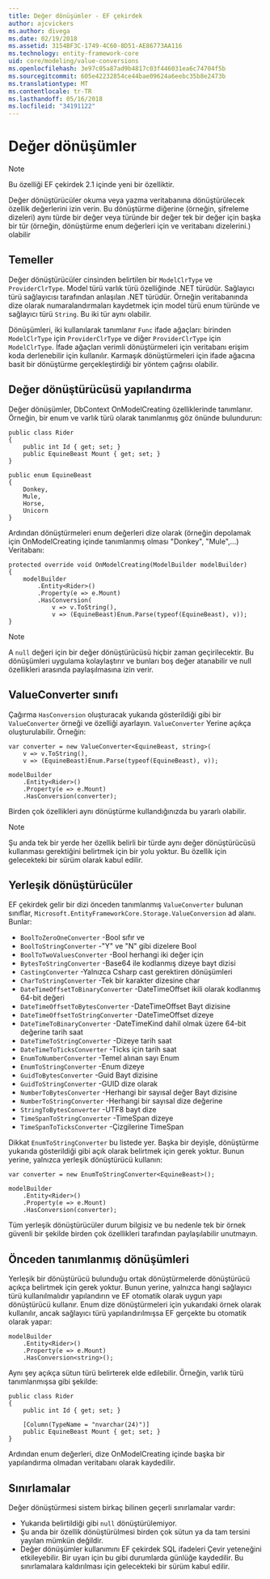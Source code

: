 ```yaml
---
title: Değer dönüşümler - EF çekirdek
author: ajcvickers
ms.author: divega
ms.date: 02/19/2018
ms.assetid: 3154BF3C-1749-4C60-8D51-AE86773AA116
ms.technology: entity-framework-core
uid: core/modeling/value-conversions
ms.openlocfilehash: 3e97c05a87ad9b4817c03f446031ea6c74704f5b
ms.sourcegitcommit: 605e42232854ce44bae09624a6eebc35b8e2473b
ms.translationtype: MT
ms.contentlocale: tr-TR
ms.lasthandoff: 05/16/2018
ms.locfileid: "34191122"
---
```

# <a name="value-conversions"></a>Değer dönüşümler

> [!NOTE]  
> Bu özelliği EF çekirdek 2.1 içinde yeni bir özelliktir.

Değer dönüştürücüler okuma veya yazma veritabanına dönüştürülecek özellik değerlerini izin verin. Bu dönüştürme diğerine (örneğin, şifreleme dizeleri) aynı türde bir değer veya türünde bir değer tek bir değer için başka bir tür (örneğin, dönüştürme enum değerleri için ve veritabanı dizelerini.) olabilir

## <a name="fundamentals"></a>Temeller

Değer dönüştürücüler cinsinden belirtilen bir `ModelClrType` ve `ProviderClrType`. Model türü varlık türü özelliğinde .NET türüdür. Sağlayıcı türü sağlayıcısı tarafından anlaşılan .NET türüdür. Örneğin veritabanında dize olarak numaralandırmaları kaydetmek için model türü enum türünde ve sağlayıcı türü `String`. Bu iki tür aynı olabilir.

Dönüşümleri, iki kullanılarak tanımlanır `Func` ifade ağaçları: birinden `ModelClrType` için `ProviderClrType` ve diğer `ProviderClrType` için `ModelClrType`. İfade ağaçları verimli dönüştürmeleri için veritabanı erişim koda derlenebilir için kullanılır. Karmaşık dönüştürmeleri için ifade ağacına basit bir dönüştürme gerçekleştirdiği bir yöntem çağrısı olabilir.

## <a name="configuring-a-value-converter"></a>Değer dönüştürücüsü yapılandırma

Değer dönüşümler, DbContext OnModelCreating özelliklerinde tanımlanır. Örneğin, bir enum ve varlık türü olarak tanımlanmış göz önünde bulundurun:
```Csharp
public class Rider
{
    public int Id { get; set; }
    public EquineBeast Mount { get; set; }
}

public enum EquineBeast
{
    Donkey,
    Mule,
    Horse,
    Unicorn
}
```
Ardından dönüştürmeleri enum değerleri dize olarak (örneğin depolamak için OnModelCreating içinde tanımlanmış olması "Donkey", "Mule",...) Veritabanı:
```Csharp
protected override void OnModelCreating(ModelBuilder modelBuilder)
{
    modelBuilder
        .Entity<Rider>()
        .Property(e => e.Mount)
        .HasConversion(
            v => v.ToString(),
            v => (EquineBeast)Enum.Parse(typeof(EquineBeast), v));
}
```
> [!NOTE]  
> A `null` değeri için bir değer dönüştürücüsü hiçbir zaman geçirilecektir. Bu dönüşümleri uygulama kolaylaştırır ve bunları boş değer atanabilir ve null özellikleri arasında paylaşılmasına izin verir.

## <a name="the-valueconverter-class"></a>ValueConverter sınıfı

Çağırma `HasConversion` oluşturacak yukarıda gösterildiği gibi bir `ValueConverter` örneği ve özelliği ayarlayın. `ValueConverter` Yerine açıkça oluşturulabilir. Örneğin:
```Csharp
var converter = new ValueConverter<EquineBeast, string>(
    v => v.ToString(),
    v => (EquineBeast)Enum.Parse(typeof(EquineBeast), v));

modelBuilder
    .Entity<Rider>()
    .Property(e => e.Mount)
    .HasConversion(converter);
```
Birden çok özellikleri aynı dönüştürme kullandığınızda bu yararlı olabilir.

> [!NOTE]  
> Şu anda tek bir yerde her özellik belirli bir türde aynı değer dönüştürücüsü kullanması gerektiğini belirtmek için bir yolu yoktur. Bu özellik için gelecekteki bir sürüm olarak kabul edilir.

## <a name="built-in-converters"></a>Yerleşik dönüştürücüler

EF çekirdek gelir bir dizi önceden tanımlanmış `ValueConverter` bulunan sınıflar, `Microsoft.EntityFrameworkCore.Storage.ValueConversion` ad alanı. Bunlar:
* `BoolToZeroOneConverter` -Bool sıfır ve
* `BoolToStringConverter` -"Y" ve "N" gibi dizelere Bool
* `BoolToTwoValuesConverter` -Bool herhangi iki değer için
* `BytesToStringConverter` -Base64 ile kodlanmış dizeye bayt dizisi
* `CastingConverter` -Yalnızca Csharp cast gerektiren dönüşümleri
* `CharToStringConverter` -Tek bir karakter dizesine char
* `DateTimeOffsetToBinaryConverter` -DateTimeOffset ikili olarak kodlanmış 64-bit değeri
* `DateTimeOffsetToBytesConverter` -DateTimeOffset Bayt dizisine
* `DateTimeOffsetToStringConverter` -DateTimeOffset dizeye
* `DateTimeToBinaryConverter` -DateTimeKind dahil olmak üzere 64-bit değerine tarih saat
* `DateTimeToStringConverter` -Dizeye tarih saat
* `DateTimeToTicksConverter` -Ticks için tarih saat
* `EnumToNumberConverter` -Temel alınan sayı Enum
* `EnumToStringConverter` -Enum dizeye
* `GuidToBytesConverter` -Guid Bayt dizisine
* `GuidToStringConverter` -GUID dize olarak
* `NumberToBytesConverter` -Herhangi bir sayısal değer Bayt dizisine
* `NumberToStringConverter` -Herhangi bir sayısal dize değerine
* `StringToBytesConverter` -UTF8 bayt dize
* `TimeSpanToStringConverter` -TimeSpan dizeye
* `TimeSpanToTicksConverter` -Çizgilerine TimeSpan

Dikkat `EnumToStringConverter` bu listede yer. Başka bir deyişle, dönüştürme yukarıda gösterildiği gibi açık olarak belirtmek için gerek yoktur. Bunun yerine, yalnızca yerleşik dönüştürücü kullanın:
```Csharp
var converter = new EnumToStringConverter<EquineBeast>();

modelBuilder
    .Entity<Rider>()
    .Property(e => e.Mount)
    .HasConversion(converter);
```
Tüm yerleşik dönüştürücüler durum bilgisiz ve bu nedenle tek bir örnek güvenli bir şekilde birden çok özellikleri tarafından paylaşılabilir unutmayın.

## <a name="pre-defined-conversions"></a>Önceden tanımlanmış dönüşümleri

Yerleşik bir dönüştürücü bulunduğu ortak dönüştürmelerde dönüştürücü açıkça belirtmek için gerek yoktur. Bunun yerine, yalnızca hangi sağlayıcı türü kullanılmalıdır yapılandırın ve EF otomatik olarak uygun yapı dönüştürücü kullanır. Enum dize dönüştürmeleri için yukarıdaki örnek olarak kullanılır, ancak sağlayıcı türü yapılandırılmışsa EF gerçekte bu otomatik olarak yapar:
```Csharp
modelBuilder
    .Entity<Rider>()
    .Property(e => e.Mount)
    .HasConversion<string>();
```
Aynı şey açıkça sütun türü belirterek elde edilebilir. Örneğin, varlık türü tanımlanmışsa gibi şekilde:
```Csharp
public class Rider
{
    public int Id { get; set; }

    [Column(TypeName = "nvarchar(24)")]
    public EquineBeast Mount { get; set; }
}
```
Ardından enum değerleri, dize OnModelCreating içinde başka bir yapılandırma olmadan veritabanı olarak kaydedilir.

## <a name="limitations"></a>Sınırlamalar

Değer dönüştürmesi sistem birkaç bilinen geçerli sınırlamalar vardır:
* Yukarıda belirtildiği gibi `null` dönüştürülemiyor.
* Şu anda bir özellik dönüştürülmesi birden çok sütun ya da tam tersini yayılan mümkün değildir.
* Değer dönüşümler kullanımını EF çekirdek SQL ifadeleri Çevir yeteneğini etkileyebilir. Bir uyarı için bu gibi durumlarda günlüğe kaydedilir.
Bu sınırlamalara kaldırılması için gelecekteki bir sürüm kabul edilir.
